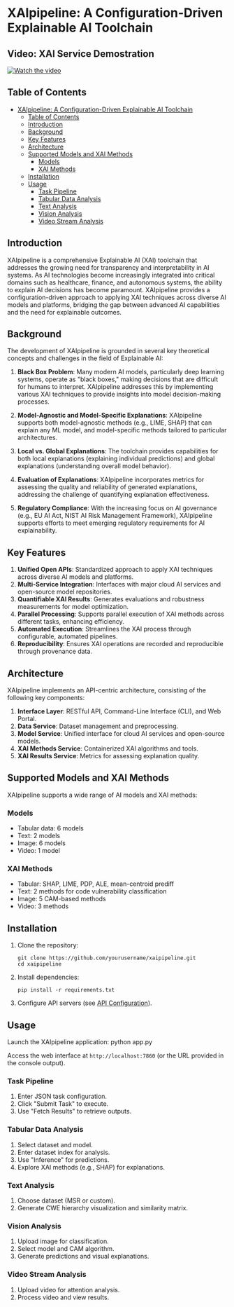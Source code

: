 # XAIpipeline: A Configuration-Driven Explainable AI Toolchain

## Video: XAI Service Demostration
[![Watch the video](https://img.youtube.com/vi/Kq6j_wxF7wg/0.jpg)](https://youtu.be/Kq6j_wxF7wg)



## Table of Contents
- [XAIpipeline: A Configuration-Driven Explainable AI Toolchain](#xaipipeline-a-configuration-driven-explainable-ai-toolchain)
  - [Table of Contents](#table-of-contents)
  - [Introduction](#introduction)
  - [Background](#background)
  - [Key Features](#key-features)
  - [Architecture](#architecture)
  - [Supported Models and XAI Methods](#supported-models-and-xai-methods)
    - [Models](#models)
    - [XAI Methods](#xai-methods)
  - [Installation](#installation)
  - [Usage](#usage)
    - [Task Pipeline](#task-pipeline)
    - [Tabular Data Analysis](#tabular-data-analysis)
    - [Text Analysis](#text-analysis)
    - [Vision Analysis](#vision-analysis)
    - [Video Stream Analysis](#video-stream-analysis)

## Introduction

XAIpipeline is a comprehensive Explainable AI (XAI) toolchain that addresses the growing need for transparency and interpretability in AI systems. As AI technologies become increasingly integrated into critical domains such as healthcare, finance, and autonomous systems, the ability to explain AI decisions has become paramount. XAIpipeline provides a configuration-driven approach to applying XAI techniques across diverse AI models and platforms, bridging the gap between advanced AI capabilities and the need for explainable outcomes.

## Background

The development of XAIpipeline is grounded in several key theoretical concepts and challenges in the field of Explainable AI:

1. **Black Box Problem**: Many modern AI models, particularly deep learning systems, operate as "black boxes," making decisions that are difficult for humans to interpret. XAIpipeline addresses this by implementing various XAI techniques to provide insights into model decision-making processes.

2. **Model-Agnostic and Model-Specific Explanations**: XAIpipeline supports both model-agnostic methods (e.g., LIME, SHAP) that can explain any ML model, and model-specific methods tailored to particular architectures.

3. **Local vs. Global Explanations**: The toolchain provides capabilities for both local explanations (explaining individual predictions) and global explanations (understanding overall model behavior).

4. **Evaluation of Explanations**: XAIpipeline incorporates metrics for assessing the quality and reliability of generated explanations, addressing the challenge of quantifying explanation effectiveness.

5. **Regulatory Compliance**: With the increasing focus on AI governance (e.g., EU AI Act, NIST AI Risk Management Framework), XAIpipeline supports efforts to meet emerging regulatory requirements for AI explainability.

## Key Features

1. **Unified Open APIs**: Standardized approach to apply XAI techniques across diverse AI models and platforms.
2. **Multi-Service Integration**: Interfaces with major cloud AI services and open-source model repositories.
3. **Quantifiable XAI Results**: Generates evaluations and robustness measurements for model optimization.
4. **Parallel Processing**: Supports parallel execution of XAI methods across different tasks, enhancing efficiency.
5. **Automated Execution**: Streamlines the XAI process through configurable, automated pipelines.
6. **Reproducibility**: Ensures XAI operations are recorded and reproducible through provenance data.

## Architecture

XAIpipeline implements an API-centric architecture, consisting of the following key components:

1. **Interface Layer**: RESTful API, Command-Line Interface (CLI), and Web Portal.
2. **Data Service**: Dataset management and preprocessing.
3. **Model Service**: Unified interface for cloud AI services and open-source models.
4. **XAI Methods Service**: Containerized XAI algorithms and tools.
5. **XAI Results Service**: Metrics for assessing explanation quality.

## Supported Models and XAI Methods

XAIpipeline supports a wide range of AI models and XAI methods:

### Models
- Tabular data: 6 models
- Text: 2 models
- Image: 6 models
- Video: 1 model

### XAI Methods
- Tabular: SHAP, LIME, PDP, ALE, mean-centroid prediff
- Text: 2 methods for code vulnerability classification
- Image: 5 CAM-based methods
- Video: 3 methods

## Installation

1. Clone the repository:
   ```
   git clone https://github.com/yourusername/xaipipeline.git
   cd xaipipeline
   ```

2. Install dependencies:
   ```
   pip install -r requirements.txt
   ```

3. Configure API servers (see [API Configuration](#api-configuration)).

## Usage

Launch the XAIpipeline application: python app.py


Access the web interface at `http://localhost:7860` (or the URL provided in the console output).

### Task Pipeline
1. Enter JSON task configuration.
2. Click "Submit Task" to execute.
3. Use "Fetch Results" to retrieve outputs.

### Tabular Data Analysis
1. Select dataset and model.
2. Enter dataset index for analysis.
3. Use "Inference" for predictions.
4. Explore XAI methods (e.g., SHAP) for explanations.

### Text Analysis
1. Choose dataset (MSR or custom).
2. Generate CWE hierarchy visualization and similarity matrix.

### Vision Analysis
1. Upload image for classification.
2. Select model and CAM algorithm.
3. Generate predictions and visual explanations.

### Video Stream Analysis
1. Upload video for attention analysis.
2. Process video and view results.

